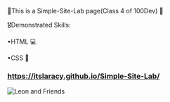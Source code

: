 🌟This is a Simple-Site-Lab page(Class 4 of 100Dev) 🌟

🎖️Demonstrated Skills:

•HTML 💻

•CSS 🎨

### https://itslaracy.github.io/Simple-Site-Lab/
![Leon and Friends](https://user-images.githubusercontent.com/117746418/230672954-1848ab56-4696-483a-8cd6-c8921d3cc988.png)
